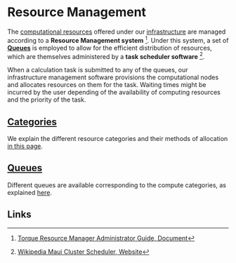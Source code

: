 # Resource Management

The [computational resources](../clusters/overview.md) offered under our [infrastructure](../overview.md) are managed according to a **Resource Management system** [^1]. Under this system, a set of [**Queues**](queues.md) is employed to allow for the efficient distribution of resources, which are themselves administered by a **task scheduler software** [^2].

When a calculation task is submitted to any of the queues, our infrastructure management software provisions the computational nodes and allocates resources on them for the task. Waiting times might be incurred by the user depending of the availability of computing resources and the priority of the task.

## [Categories](category.md)

We explain the different resource categories and their methods of allocation [in this page](category.md).

## [Queues](queues.md)

Different queues are available corresponding to the compute categories, as explained [here](queues.md).

## Links

[^1]: [Torque Resource Manager Administrator Guide, Document](http://docs.adaptivecomputing.com/torque/6-1-2/adminGuide/torqueAdminGuide-6.1.2.pdf)

[^2]: [Wikipedia Maui Cluster Scheduler, Website](https://en.wikipedia.org/wiki/Maui_Cluster_Scheduler)
